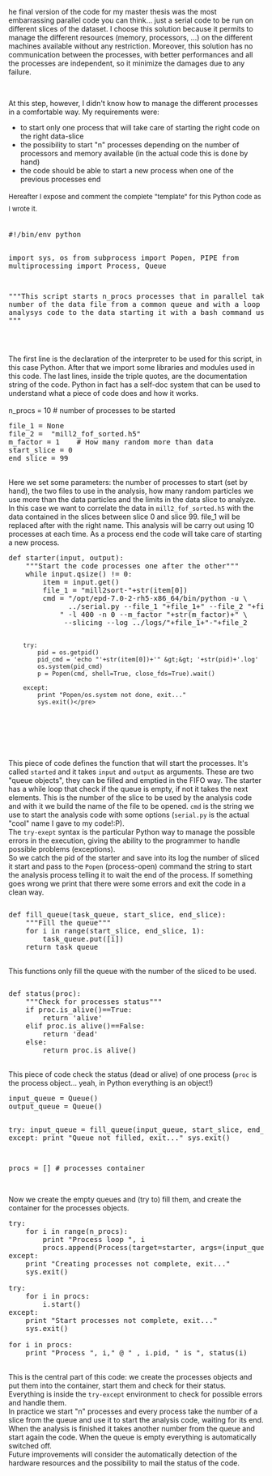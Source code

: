 <!-- 
.. link: 
.. description: 
.. tags: astro/physics, code, Computer, Master Thesis, Python, imported
.. date: 2011-11-04
.. title: Python parallel job manager
.. slug: python-parallel-job-manager
-->

he final version of the code for my master thesis was the most embarrassing parallel code you can think... just a serial code to be run on different slices of the dataset. I choose this solution because it permits to manage the different resources (memory, processors, ...) on the different machines available without any restriction. Moreover, this solution has no communication between the processes, with better performances and all the processes are&nbsp;independent, so it minimize the damages due to any failure.<br />
<!--more--><br />
At this step, however, I didn't know how to manage the different processes in a&nbsp;comfortable&nbsp;way. My requirements were:<br />
<ul>
<li>to start only one process that will take care of starting the right code on the right data-slice</li>
<li>the possibility to start "n" processes depending on the number of processors and memory available (in the actual code this is done by hand)</li>
<li>the code should be able to start a new process when one of the previous processes end</li>
</ul>
<div>
<span style="font-size: small;"><span class="Apple-style-span" style="line-height: 24px;">Hereafter I expose and comment the complete "template" for this Python code as I wrote it.</span></span></div>
<br />
<div>
<pre>#!/bin/env python

import sys, os
from subprocess import Popen, PIPE
from multiprocessing import Process, Queue

"""This script starts n_procs processes that in parallel take the
number of the data file from a common queue and with a loop apply the
analysys code to the data starting it with a bash command using Popen
"""</pre>
<br /></div>
<div>
The first line is the declaration of the interpreter to be used for this script, in this case Python. After that we import some libraries and modules used in this code. The last lines, inside the triple quotes, are the documentation string of the code. Python in fact has a self-doc system that can be used to understand what a piece of code does and how it works.</div>
<br />
<div>
n_procs = 10 # number of processes to be started<br />
<pre>file_1 = None
file_2 =  "mill2_fof_sorted.h5"
m_factor = 1    # How many random more than data
start_slice = 0 
end_slice = 99</pre>
<br />
Here we set some parameters: the number of processes to start (set by hand), the two files to use in the analysis, how many random particles we use more than the data particles and the limits in the data slice to analyze. In this case we want to correlate the data in <code>mill2_fof_sorted.h5</code> with the data contained in the slices between slice 0 and slice 99. file_1 will be replaced after with the right name. This analysis will be carry out using 10 processes at each time. As a process end the code will take care of starting a new process.<br />
<pre>def starter(input, output):
    """Start the code processes one after the other"""
    while input.qsize() != 0:
        item = input.get()
        file_1 = "mill2sort-"+str(item[0])       
        cmd = "/opt/epd-7.0-2-rh5-x86_64/bin/python -u \
              ../serial.py --file_1 "+file_1+" --file_2 "+file_2+\
            " -l 400 -n 0 --m_factor "+str(m_factor)+" \
             --slicing --log ../logs/"+file_1+"-"+file_2

        try:
            pid = os.getpid()
            pid_cmd = 'echo "'+str(item[0])+'" &gt;&gt; '+str(pid)+'.log'
            os.system(pid_cmd)
            p = Popen(cmd, shell=True, close_fds=True).wait()

        except:
            print "Popen/os.system not done, exit..."
            sys.exit()</pre>
<br /></div>
<br />
This piece of code defines the function that will start the processes. It's called <code>started</code> and it takes <code>input</code> and <code>output</code> as arguments. These are two "queue objects", they can be filled and emptied in the FIFO way. The starter has a while loop that check if the queue is empty, if not it takes the next elements. This is the number of the slice to be used by the analysis code and with it we build the name of the file to be opened. <code>cmd</code> is the string we use to start the analysis code with some options (<code>serial.py</code> is the actual "cool" name I gave to my code!:P).<br />
The <code>try-exept</code> syntax is the particular Python way to manage the possible errors in the execution, giving the ability to the programmer to handle possible problems (exceptions).<br />
So we catch the pid of the starter and save into its log the number of sliced it start and pass to the <code>Popen</code> (process-open) command the string to start the analysis process telling it to wait the end of the process. If something goes wrong we print that there were some errors and exit the code in a clean way.<br />
<pre></pre>
<pre>def fill_queue(task_queue, start_slice, end_slice):
    """Fill the queue"""
    for i in range(start_slice, end_slice, 1):
        task_queue.put([i])
    return task_queue</pre>
<br />
This functions only fill the queue with the number of the sliced to be used.<br />
<pre></pre>
<pre>def status(proc):
    """Check for processes status"""
    if proc.is_alive()==True:
        return 'alive'
    elif proc.is_alive()==False:
        return 'dead'
    else:
        return proc.is_alive()</pre>
<br />
This piece of code check the status (dead or alive) of one process (<code>proc</code> is the process object... yeah, in Python everything is an object!)<br />
<pre>input_queue = Queue()
output_queue = Queue()

try:
    input_queue = fill_queue(input_queue, start_slice, end_slice)
except:
    print "Queue not filled, exit..."
    sys.exit()

procs = []    # processes container</pre>
<br />
Now we create the empty queues and (try to) fill them, and create the container for the processes objects.<br />
<pre>try:
    for i in range(n_procs):
        print "Process loop ", i
        procs.append(Process(target=starter, args=(input_queue, output_queue)))
except:
    print "Creating processes not complete, exit..."
    sys.exit()

try:
    for i in procs:
        i.start()
except:
    print "Start processes not complete, exit..."
    sys.exit()

for i in procs:
    print "Process ", i," @ " , i.pid, " is ", status(i)</pre>
<br />
This is the central part of this code: we create the processes objects and put them into the container, start them and check for their status. Everything is inside the <code>try-except</code> environment to check for possible errors and handle them.<br />
In practice we start "n" processes and every process take the number of a slice from the queue and use it to start the analysis code, waiting for its end. When the analysis is finished it takes another number from the queue and start again the code. When the queue is empty everything is automatically switched off.<br />
Future improvements will consider the automatically detection of the hardware resources and the possibility to mail the status of the code.

